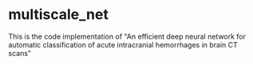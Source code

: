 # multiscale_net
This is the code implementation of "An efficient deep neural network for automatic classification of acute intracranial hemorrhages in brain CT scans"
